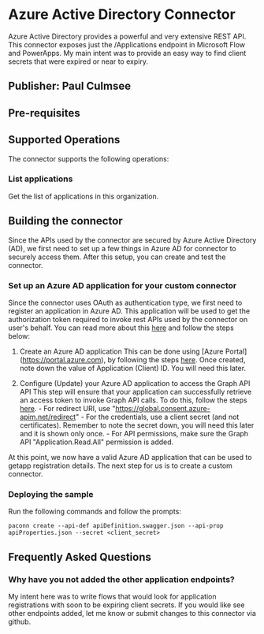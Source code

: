 # Azure Active Directory Connector
Azure Active Directory provides a powerful and very extensive REST API. This connector exposes just the /Applications endpoint in Microsoft Flow and PowerApps. My main intent was to provide an easy way to find client secrets that were expired or near to expiry. 

## Publisher: Paul Culmsee

## Pre-requisites

## Supported Operations
The connector supports the following operations:

### List applications
Get the list of applications in this organization.

## Building the connector

Since the APIs used by the connector are secured by Azure Active Directory (AD), we first need to set up a few things in Azure AD for connector to securely access them. After this setup, you can create and test the connector.

### Set up an Azure AD application for your custom connector

Since the connector uses OAuth as authentication type, we first need to register an application in Azure AD. This application will be used to get the authorization token required to invoke rest APIs used by the connector on user's behalf. You can read more about this [here](https://docs.microsoft.com/en-us/azure/active-directory/develop/authentication-scenarios) and follow the steps below:

1. Create an Azure AD application
   This can be done using [Azure Portal] (https://portal.azure.com), by following the steps [here](https://docs.microsoft.com/en-us/azure/active-directory/develop/quickstart-register-app). Once created, note down the value of Application (Client) ID. You will need this later.

2. Configure (Update) your Azure AD application to access the Graph API API
   This step will ensure that your application can successfully retrieve an access token to invoke Graph API calls. To do this, follow the steps [here](https://docs.microsoft.com/en-us/azure/active-directory/develop/quickstart-configure-app-access-web-apis). - For redirect URI, use "https://global.consent.azure-apim.net/redirect" - For the credentials, use a client secret (and not certificates). Remember to note the secret down, you will need this later and it is shown only once. - For API permissions, make sure the Graph API "Application.Read.All" permission is added.

At this point, we now have a valid Azure AD application that can be used to getapp registration details. The next step for us is to create a custom connector.

### Deploying the sample

Run the following commands and follow the prompts:

```paconn
paconn create --api-def apiDefinition.swagger.json --api-prop apiProperties.json --secret <client_secret>
```

## Frequently Asked Questions
### Why have you not added the other application endpoints?
My intent here was to write flows that would look for application registrations with soon to be expiring client secrets. If you would like see other endpoints added, let me know or submit changes to this connector via github. 




